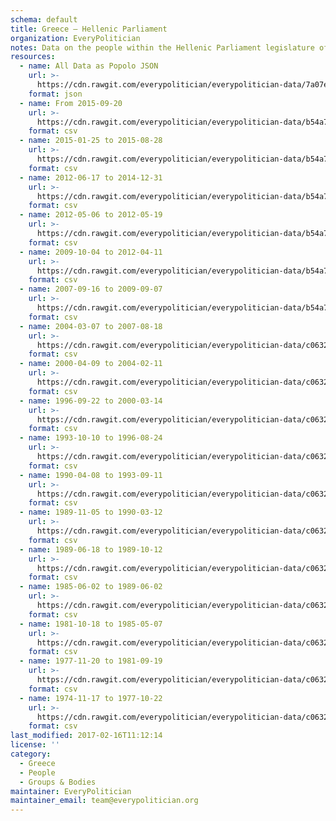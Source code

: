 ```yaml
---
schema: default
title: Greece — Hellenic Parliament
organization: EveryPolitician
notes: Data on the people within the Hellenic Parliament legislature of Greece.
resources:
  - name: All Data as Popolo JSON
    url: >-
      https://cdn.rawgit.com/everypolitician/everypolitician-data/7a07e49aa05862068fd54f80543850b56f764b87/data/Greece/Parliament/ep-popolo-v1.0.json
    format: json
  - name: From 2015-09-20
    url: >-
      https://cdn.rawgit.com/everypolitician/everypolitician-data/b54a75c721d59e0fd96378b1b89f1d791f5ee90c/data/Greece/Parliament/term-17.csv
    format: csv
  - name: 2015-01-25 to 2015-08-28
    url: >-
      https://cdn.rawgit.com/everypolitician/everypolitician-data/b54a75c721d59e0fd96378b1b89f1d791f5ee90c/data/Greece/Parliament/term-16.csv
    format: csv
  - name: 2012-06-17 to 2014-12-31
    url: >-
      https://cdn.rawgit.com/everypolitician/everypolitician-data/b54a75c721d59e0fd96378b1b89f1d791f5ee90c/data/Greece/Parliament/term-15.csv
    format: csv
  - name: 2012-05-06 to 2012-05-19
    url: >-
      https://cdn.rawgit.com/everypolitician/everypolitician-data/b54a75c721d59e0fd96378b1b89f1d791f5ee90c/data/Greece/Parliament/term-14.csv
    format: csv
  - name: 2009-10-04 to 2012-04-11
    url: >-
      https://cdn.rawgit.com/everypolitician/everypolitician-data/b54a75c721d59e0fd96378b1b89f1d791f5ee90c/data/Greece/Parliament/term-13.csv
    format: csv
  - name: 2007-09-16 to 2009-09-07
    url: >-
      https://cdn.rawgit.com/everypolitician/everypolitician-data/b54a75c721d59e0fd96378b1b89f1d791f5ee90c/data/Greece/Parliament/term-12.csv
    format: csv
  - name: 2004-03-07 to 2007-08-18
    url: >-
      https://cdn.rawgit.com/everypolitician/everypolitician-data/c06329c21a322fd5e25864d3b4fcac975328b885/data/Greece/Parliament/term-11.csv
    format: csv
  - name: 2000-04-09 to 2004-02-11
    url: >-
      https://cdn.rawgit.com/everypolitician/everypolitician-data/c06329c21a322fd5e25864d3b4fcac975328b885/data/Greece/Parliament/term-10.csv
    format: csv
  - name: 1996-09-22 to 2000-03-14
    url: >-
      https://cdn.rawgit.com/everypolitician/everypolitician-data/c06329c21a322fd5e25864d3b4fcac975328b885/data/Greece/Parliament/term-9.csv
    format: csv
  - name: 1993-10-10 to 1996-08-24
    url: >-
      https://cdn.rawgit.com/everypolitician/everypolitician-data/c06329c21a322fd5e25864d3b4fcac975328b885/data/Greece/Parliament/term-8.csv
    format: csv
  - name: 1990-04-08 to 1993-09-11
    url: >-
      https://cdn.rawgit.com/everypolitician/everypolitician-data/c06329c21a322fd5e25864d3b4fcac975328b885/data/Greece/Parliament/term-7.csv
    format: csv
  - name: 1989-11-05 to 1990-03-12
    url: >-
      https://cdn.rawgit.com/everypolitician/everypolitician-data/c06329c21a322fd5e25864d3b4fcac975328b885/data/Greece/Parliament/term-6.csv
    format: csv
  - name: 1989-06-18 to 1989-10-12
    url: >-
      https://cdn.rawgit.com/everypolitician/everypolitician-data/c06329c21a322fd5e25864d3b4fcac975328b885/data/Greece/Parliament/term-5.csv
    format: csv
  - name: 1985-06-02 to 1989-06-02
    url: >-
      https://cdn.rawgit.com/everypolitician/everypolitician-data/c06329c21a322fd5e25864d3b4fcac975328b885/data/Greece/Parliament/term-4.csv
    format: csv
  - name: 1981-10-18 to 1985-05-07
    url: >-
      https://cdn.rawgit.com/everypolitician/everypolitician-data/c06329c21a322fd5e25864d3b4fcac975328b885/data/Greece/Parliament/term-3.csv
    format: csv
  - name: 1977-11-20 to 1981-09-19
    url: >-
      https://cdn.rawgit.com/everypolitician/everypolitician-data/c06329c21a322fd5e25864d3b4fcac975328b885/data/Greece/Parliament/term-2.csv
    format: csv
  - name: 1974-11-17 to 1977-10-22
    url: >-
      https://cdn.rawgit.com/everypolitician/everypolitician-data/c06329c21a322fd5e25864d3b4fcac975328b885/data/Greece/Parliament/term-1.csv
    format: csv
last_modified: 2017-02-16T11:12:14
license: ''
category:
  - Greece
  - People
  - Groups & Bodies
maintainer: EveryPolitician
maintainer_email: team@everypolitician.org
---
```


